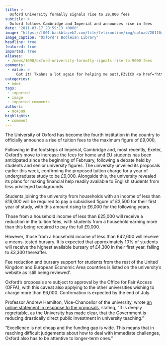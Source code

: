 ```yaml
---
title: >
  Oxford University formally signals rise to £9,000 fees
subtitle: >
  Oxford follows Cambridge and Imperial and announces rise in fees
date: "2011-03-17 20:59:13 +0000"
image: "https://f001.backblazeb2.com/file/felixonline/img/upload/201104212139-felix-bodleian-library---radcliffe-camera---oxford-university---oxford-weekend-city-break-travel-guide.jpeg"
image_caption: "Oxford's Bodleian Library"
headline: true
featured: true
imported: true
aliases:
 - /news/1098/oxford-university-formally-signals-rise-to-9000-fees
comments:
 - value: >
     Got it! Tkahns a lot again for helping me out!,FZvICX <a href="http://rvgxttoalkyj.com/">rvgxttoalkyj</a>, <a href="http://www.yourpillsonline.net/">levitra</a> &gt;:-P <a href="http://www.predmeds.com/">order prednisone</a> %(((
categories:
 - news
tags:
 - imported
 - image
 - imported_comments
authors:
 - mc4509
highlights:
 - comment
---
```


The University of Oxford has become the fourth institution in the country to officially announce a rise of tuition fees to the maximum figure of £9,000,

Following in the footsteps of Imperial, Cambridge and, most recently, Exeter, Oxford’s move to increase the fees for home and EU students has been anticipated since the beginning of February, following a debate held by students and senior university figures. The university unveiled its proposals earlier this week, confirming the proposed tuition charge for a year of undergraduate study to be £9,000. Alongside this, the university revealed its plans for making financial help readily available to English students from less privileged backgrounds.

Students joining the university from households with an income of less than £16,000 will be required to pay a subsidised figure of £3,500 for their first year of study, with this amount rising to £6,000 for the following years.

Those from a household income of less than £25,000 will receive a reduction in the tuition fees, with students from a household earning more than this being required to pay the full £9,000.

However, those from a household income of less than £42,600 will receive a means-tested bursary. It is expected that approximately 10% of students will receive the highest available bursary of £4,300 in their first year, falling to £3,300 thereafter.

Fee reduction and bursary support for students from the rest of the United Kingdom and European Economic Area countries is listed on the university’s website as ‘still being reviewed’.

Oxford’s proposals are subject to approval by the Office for Fair Access (OFFA), with this caveat also applying to the other universities wishing to charge more than £6,000. Confirmation is expected by the end of July.

Professor Andrew Hamilton, Vice-Chancellor of the university, wrote [an online statement in response to the proposals](http://www.admin.ox.ac.uk/vc/news/studentfunding/), stating, “It is deeply regrettable, as the University has made clear, that the Government is reducing drastically direct public investment in university teaching.”

“Excellence is not cheap and the funding gap is wide. This means that in reaching difficult judgements about how to deal with immediate challenges, Oxford also has to be attentive to longer-term ones.”
